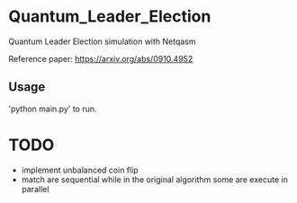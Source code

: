 # Quantum_Leader_Election
Quantum Leader Election simulation with Netqasm

Reference paper: https://arxiv.org/abs/0910.4952


## Usage

'python main.py' to run.


# TODO
- implement unbalanced coin flip
- match are sequential while in the original algorithm some are execute in parallel

